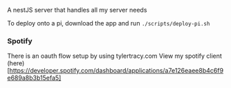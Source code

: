A nestJS server that handles all my server needs

To deploy onto a pi, download the app and run
`./scripts/deploy-pi.sh`

### Spotify

There is an oauth flow setup by using tylertracy.com
View my spotify client (here)[https://developer.spotify.com/dashboard/applications/a7e126eaee8b4c6f9e689a8b3b15efa5]
